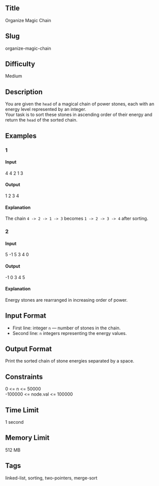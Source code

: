 ## Title
Organize Magic Chain

## Slug
organize-magic-chain

## Difficulty
Medium

## Description

You are given the `head` of a magical chain of power stones, each with an energy level represented by an integer.  
Your task is to sort these stones in ascending order of their energy and return the `head` of the sorted chain.

## Examples

### 1

#### Input
4
4 2 1 3

#### Output
1 2 3 4

#### Explanation
The chain `4 -> 2 -> 1 -> 3` becomes `1 -> 2 -> 3 -> 4` after sorting.

### 2

#### Input
5
-1 5 3 4 0

#### Output
-1 0 3 4 5

#### Explanation
Energy stones are rearranged in increasing order of power.

## Input Format
-   First line: integer `n` — number of stones in the chain.  
-   Second line: `n` integers representing the energy values.

## Output Format
Print the sorted chain of stone energies separated by a space.

## Constraints
0 <= n <= 50000  
-100000 <= node.val <= 100000  

## Time Limit
1 second

## Memory Limit
512 MB

## Tags
linked-list, sorting, two-pointers, merge-sort
